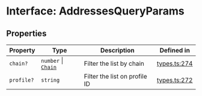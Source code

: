 # Interface: AddressesQueryParams

## Properties

| Property | Type | Description | Defined in |
| ------ | ------ | ------ | ------ |
| `chain?` | `number` \| [`Chain`](/docs/packages/sdk/type-aliases/Chain.md) | Filter the list by chain | [types.ts:274](https://github.com/monerium/js-monorepo/blob/main/packages/sdk/src/types.ts#L274) |
| `profile?` | `string` | Filter the list on profile ID | [types.ts:272](https://github.com/monerium/js-monorepo/blob/main/packages/sdk/src/types.ts#L272) |
